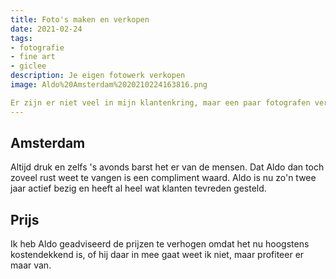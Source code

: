 ```yaml
---
title: Foto's maken en verkopen
date: 2021-02-24
tags: 
- fotografie
- fine art
- giclee
description: Je eigen fotowerk verkopen
image: Aldo%20Amsterdam%2020210224163816.png

Er zijn er niet veel in mijn klantenkring, maar een paar fotografen verkopen daadwerkelijk met succes hun werken. Waar dat succes vandaan komt is niet makkelijk te zeggen maar in het geval van Aldo wel te begrijpen.
---
```

Amsterdam
---
Altijd druk en zelfs 's avonds barst het er van de mensen. Dat Aldo dan toch zoveel rust weet te vangen is een compliment waard. Aldo is nu zo'n twee jaar actief bezig en heeft al heel wat klanten tevreden gesteld.

Prijs
---
Ik heb Aldo geadviseerd de prijzen te verhogen omdat het nu hoogstens kostendekkend is, of hij daar in mee gaat weet ik niet, maar profiteer er maar van.

